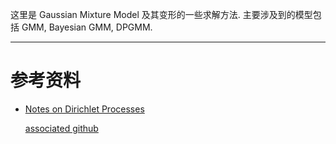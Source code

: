 这里是 Gaussian Mixture Model 及其变形的一些求解方法. 主要涉及到的模型包括 GMM, Bayesian GMM, DPGMM.

---

# 参考资料

- [Notes on Dirichlet Processes](https://dp.tdhopper.com/)

    [associated github]( https://github.com/tdhopper/notes-on-dirichlet-processes)

